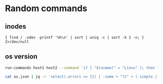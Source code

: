 # Random commands 


## inodes

```
{ find / -xdev -printf '%h\n' | sort | uniq -c | sort -k 1 -n; } 2>/dev/null
```

## os version

```bash
run-commands host1 host2 --command 'if [ "$(uname)" = "Linux" ]; then lsb_release -a; else echo "FreeBSD"; fi;' | tee -a os.json
```

```bash
cat os.json | jq -r 'select(.errors == {}) | .name + "\t" + (.simple | split("\n")[] | select(startswith("Description:")) | sub("Description:\\s*"; ""))' | sed 's/ //g'
```
